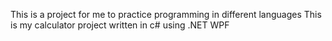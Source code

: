 This is a project for me to practice programming in different languages
This is my calculator project written in c# using .NET WPF
